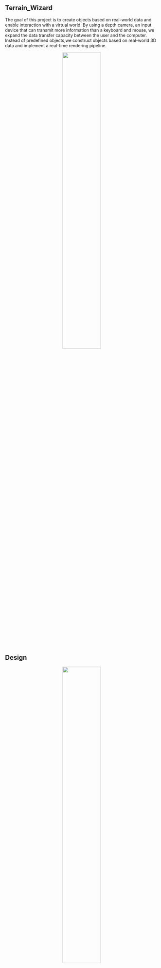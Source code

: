## Terrain_Wizard
The goal of this project is to create objects based on real-world data and enable interaction with a virtual world. By using a depth camera,
an input device that can transmit more information than a keyboard and mouse,
we expand the data transfer capacity between the user and the computer.
Instead of predefined objects,we construct objects based on real-world 3D data and implement a real-time rendering pipeline.
<p align="center">
  <img src="https://github.com/user-attachments/assets/473b6ea5-65c0-46be-829a-67bcf972be87" width="50%"/>
<p/>

## Design
<p align="center">
  <img src="https://github.com/user-attachments/assets/98a6b99b-3f8d-4f89-a981-c665cb8397b2" width="50%"/>
<p/>

<p align="center">
  <img src="https://github.com/user-attachments/assets/a1a5f75c-1a80-4084-966f-54ac20a10d9f" width="50%"/>
<p/>


## Depth Processing
Using OpenCVSharp (C# library)
<p align="center">
  <img src="https://github.com/user-attachments/assets/2f58f9da-833a-4aa3-b55e-d1da4120481f" width="70%"/>
<p/>
  
## Preview
<p align="center">
  <img src="https://github.com/user-attachments/assets/2c22ce44-2a72-4764-a4a0-7e39aa485618" width="70%"/>
<p/>
